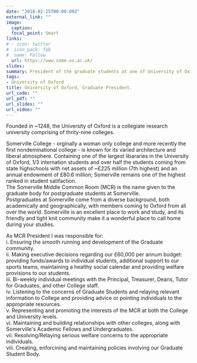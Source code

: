 ```yaml
---
date: "2018-02-25T00:00:00Z"
external_link: ""
image:
  caption: 
  focal_point: Smart
links:
# - icon: twitter
#  icon_pack: fab
#  name: Follow
  url: https://www.some.ox.ac.uk/
slides: 
summary: President of the graduate students at one of University of Oxford's colleges - Somerville College.
tags:
- University of Oxford
title: University of Oxford, Graduate President.
url_code: ""
url_pdf: ""
url_slides: ""
url_video: ""
---
```


Founded in ~1248, the University of Oxford is a collegiate research university comprising of thrity-nine colleges. <br>

Somerville College - orginally a woman only college and more recently the first nondeminational college - is known for its varied architecture and liberal atmosphere. Containing one of the largest libararies in the University of Oxford, 1/3 internation students and over half the students coming from state highschools with net assets of ~£225 million (7th highest) and an annual endowment of £80.6 million; Somerville remains one of the highest ranked in student satifaction.
<br>
The Somerville Middle Common Room (MCR) is the name given to the graduate body for postgraduate students at Somerville. 
<br>
Postgraduates at Somerville come from a diverse background, both academically and geographically, with members coming to Oxford from all over the world. Somerville is an excellent place to work and study, and its friendly and tight knit community make it a wonderful place to call home during your studies.
<br>

As MCR President I was responsible for: <br>
i. Ensuring the smooth running and development of the Graduate community. <br>
ii. Making executive decisions regarding our £60,000 per annum budget: providing funds/awards to individual students, additional support to our sports teams, maintaining a healthy social calendar and providing welfare provisions to our students.<br>
iii. Bi-weekly individual meetings with the Principal, Treasurer, Deans, Tutor for Graduates, and other College staff. <br>
iv. Listening to the concerns of Graduate Students and relaying relevant information to College and providing advice or pointing individuals to the appropriate resources.<br>
v. Representing and promoting the interests of the MCR at both the College and University levels.<br>
vi. Maintaining and building relationships with other colleges, along with Somerville's Academic Fellows and Undergraduates.<br>
vii. Resolving/Relaying serious welfare concerns to the appropriate individuals. <br>
viii. Creating, enforcining and maintaining policies involving our Graduate Student Body. <br>



